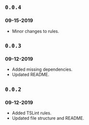## `0.0.4`

### 09-15-2019

- Minor changes to rules.

## `0.0.3`

### 09-12-2019

- Added missing dependencies.
- Updated README.

## `0.0.2`

### 09-12-2019

- Added TSLint rules.
- Updated file structure and README.
